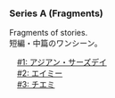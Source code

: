 ### Series A (Fragments)

Fragments of stories. <br/>
短編・中篇のワンシーン。

　[#1: アジアン・サーズデイ](https://github.com/chillfy/fragments/blob/master/A1_asian_thursday.md)<br/>
　[#2: エイミー](https://github.com/chillfy/fragments/blob/master/A2_amy.md)<br/>
　[#3: チエミ](https://github.com/chillfy/fragments/blob/master/A3_chiemi.md)<br/>

